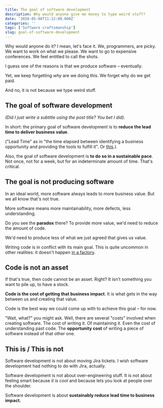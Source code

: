 ```yaml
---
title: The goal of software development
description: Why would anyone give me money to type weird stuff?
date: '2020-05-08T11:12:00.000Z'
categories: ''
tags: ['Software craftsmanship']
slug: goal-of-software-development
---
```


Why would anyone do it? I mean, let's face it. We, programmers, are picky. We want to work on what we please. We want to go to expensive conferences. We feel entitled to call the shots.

I guess one of the reasons is that we produce software – eventually.

Yet, we keep forgetting *why* are we doing this. We forget why do we get paid.

And no, it is not because we type weird stuff.

## The goal of software development

*(Did I just write a subtitle using the post title? You bet I did).*

In short: the primary goal of software development is to **reduce the lead time to deliver business value**.

("Lead Time" as in "the time elapsed between identifying a business opportunity and providing the tools to fulfill it". Or [this](https://leanandkanban.wordpress.com/2009/04/18/lead-time-vs-cycle-time/).).

Also, the goal of software development is **to do so in a sustainable pace**. Not once, not for a week, but for an indeterminate amount of time. That's critical.

## The goal is not producing software

In an ideal world, more software always leads to more business value. But we all know that's not true.

More software means more maintainability, more defects, less understanding.

Do you see the **paradox** there? To provide more value, we'd need to reduce the amount of code.

We'd need to produce less of what we just agreed that gives us value.

Writing code is in conflict with its main goal. This is quite uncommon in other realities: it doesn't happen [in a factory](https://afontcu.dev/shoe-factory-build-software/).

## Code is not an asset

If that's true, then code cannot be an asset. Right? It isn't something you want to pile up, to have a stock.

**Code is the cost of getting that business impact**. It is what gets in the way between us and creating that value.

Code is the best way we could come up with to achieve this goal – for now.

"Wait, what?" you might ask. Well, there are several "costs" involved when creating software. The cost of writing it. Of maintaining it. Even the cost of understanding past code. The **opportunity cost** of writing a piece of software instead of that other one.

## This is / This is not

Software development is not about moving Jira tickets. I wish software development had nothing to do with Jira, actually.

Software development is not about over-engineering stuff. It is not about feeling smart because *it is cool* and because lets you look at people over the shoulder.

Software development is about **sustainably reduce lead time to business impact.**

